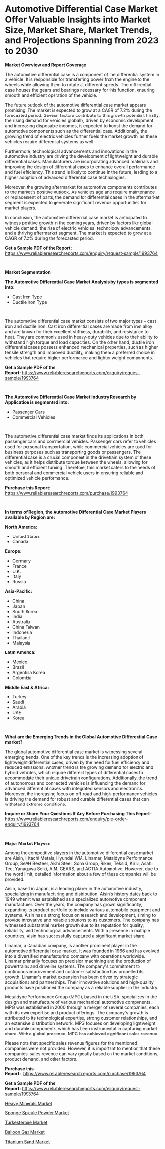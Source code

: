 <p><h1>Automotive Differential Case Market Offer Valuable Insights into Market Size, Market Share, Market Trends, and Projections Spanning from 2023 to 2030</h1></p><p><strong>Market Overview and Report Coverage</strong></p>
<p><p>The automotive differential case is a component of the differential system in a vehicle. It is responsible for transferring power from the engine to the wheels while allowing them to rotate at different speeds. The differential case houses the gears and bearings necessary for this function, ensuring smooth and efficient operation of the vehicle.</p><p>The future outlook of the automotive differential case market appears promising. The market is expected to grow at a CAGR of 7.2% during the forecasted period. Several factors contribute to this growth potential. Firstly, the rising demand for vehicles globally, driven by economic development and increasing disposable incomes, is expected to boost the demand for automotive components such as the differential case. Additionally, the growing trend of electric vehicles further fuels the market growth, as these vehicles require differential systems as well.</p><p>Furthermore, technological advancements and innovations in the automotive industry are driving the development of lightweight and durable differential cases. Manufacturers are incorporating advanced materials and improving the design of differential cases to enhance overall performance and fuel efficiency. This trend is likely to continue in the future, leading to a higher adoption of advanced differential case technologies.</p><p>Moreover, the growing aftermarket for automotive components contributes to the market's positive outlook. As vehicles age and require maintenance or replacement of parts, the demand for differential cases in the aftermarket segment is expected to generate significant revenue opportunities for market players.</p><p>In conclusion, the automotive differential case market is anticipated to witness positive growth in the coming years, driven by factors like global vehicle demand, the rise of electric vehicles, technology advancements, and a thriving aftermarket segment. The market is expected to grow at a CAGR of 7.2% during the forecasted period.</p></p>
<p><strong>Get a Sample PDF of the Report:</strong> <a href="https://www.reliableresearchreports.com/enquiry/request-sample/1993764">https://www.reliableresearchreports.com/enquiry/request-sample/1993764</a></p>
<p>&nbsp;</p>
<p><strong>Market Segmentation</strong></p>
<p><strong>The Automotive Differential Case Market Analysis by types is segmented into:</strong></p>
<p><ul><li>Cast Iron Type</li><li>Ductile Iron Type</li></ul></p>
<p>&nbsp;</p>
<p><p>The automotive differential case market consists of two major types – cast iron and ductile iron. Cast iron differential cases are made from iron alloy and are known for their excellent stiffness, durability, and resistance to heat. They are commonly used in heavy-duty vehicles due to their ability to withstand high torque and load capacities. On the other hand, ductile iron differential cases possess enhanced mechanical properties, such as higher tensile strength and improved ductility, making them a preferred choice in vehicles that require higher performance and lighter weight components.</p></p>
<p><strong>Get a Sample PDF of the Report:</strong>&nbsp;<a href="https://www.reliableresearchreports.com/enquiry/request-sample/1993764">https://www.reliableresearchreports.com/enquiry/request-sample/1993764</a></p>
<p>&nbsp;</p>
<p><strong>The Automotive Differential Case Market Industry Research by Application is segmented into:</strong></p>
<p><ul><li>Passenger Cars</li><li>Commercial Vehicles</li></ul></p>
<p>&nbsp;</p>
<p><p>The automotive differential case market finds its applications in both passenger cars and commercial vehicles. Passenger cars refer to vehicles used for personal transportation, while commercial vehicles are used for business purposes such as transporting goods or passengers. The differential case is a crucial component in the drivetrain system of these vehicles, as it helps distribute torque between the wheels, allowing for smooth and efficient turning. Therefore, this market caters to the needs of both personal and commercial vehicle users in ensuring reliable and optimized vehicle performance.</p></p>
<p><strong>Purchase this Report:</strong>&nbsp; <a href="https://www.reliableresearchreports.com/purchase/1993764">https://www.reliableresearchreports.com/purchase/1993764</a></p>
<p>&nbsp;</p>
<p><strong>In terms of Region, the Automotive Differential Case Market Players available by Region are:</strong></p>
<p>
    <p> <strong> North America: </strong>
        <ul>
            <li>United States</li>
            <li>Canada</li>
        </ul>
        </p> 
    <p> <strong> Europe: </strong>
        <ul>
            <li>Germany</li>
            <li>France</li>
            <li>U.K.</li>
            <li>Italy</li>
            <li>Russia</li>
        </ul>
        </p> 
    <p> <strong> Asia-Pacific: </strong>
        <ul>
            <li>China</li>
            <li>Japan</li>
            <li>South Korea</li>
            <li>India</li>
            <li>Australia</li>
            <li>China Taiwan</li>
            <li>Indonesia</li>
            <li>Thailand</li>
            <li>Malaysia</li>
        </ul>
        </p> 
    <p> <strong> Latin America: </strong>
        <ul>
            <li>Mexico</li>
            <li>Brazil</li>
            <li>Argentina Korea</li>
            <li>Colombia</li>
        </ul>
        </p> 
    <p> <strong> Middle East & Africa: </strong>
        <ul>
            <li>Turkey</li>
            <li>Saudi</li>
            <li>Arabia</li>
            <li>UAE</li>
            <li>Korea</li>
        </ul>
    </p>
    </p>
<p>&nbsp;</p>
<p><strong>What are the Emerging Trends in the Global Automotive Differential Case market?</strong></p>
<p><p>The global automotive differential case market is witnessing several emerging trends. One of the key trends is the increasing adoption of lightweight differential cases, driven by the need for fuel efficiency and reduced emissions. Another trend is the growing demand for electric and hybrid vehicles, which require different types of differential cases to accommodate their unique drivetrain configurations. Additionally, the trend of autonomous and connected vehicles is influencing the demand for advanced differential cases with integrated sensors and electronics. Moreover, the increasing focus on off-road and high-performance vehicles is driving the demand for robust and durable differential cases that can withstand extreme conditions.</p></p>
<p><strong>Inquire or Share Your Questions If Any Before Purchasing This Report</strong>- <a href="https://www.reliableresearchreports.com/enquiry/pre-order-enquiry/1993764">https://www.reliableresearchreports.com/enquiry/pre-order-enquiry/1993764</a></p>
<p>&nbsp;</p>
<p><strong>Major Market Players</strong></p>
<p><p>Among the competitive players in the automotive differential case market are Aisin, Hitachi Metals, Hyundai WIA, Linamar, Metaldyne Performance Group, SeAH Besteel, Aichi Steel, Sona Group, Riken, Teksid, Kiriu, Asahi Tec, Yanagawa Seiki, A.M. GEARS, and ACTIA Automotive. However, due to the word limit, detailed information about a few of these companies will be provided.</p><p>Aisin, based in Japan, is a leading player in the automotive industry, specializing in manufacturing and distribution. Aisin's history dates back to 1949 when it was established as a specialized automotive component manufacturer. Over the years, the company has grown significantly, expanding its product portfolio to include various automobile equipment and systems. Aisin has a strong focus on research and development, aiming to provide innovative and reliable solutions to its customers. The company has witnessed substantial market growth due to its reputation for quality, reliability, and technological advancements. With a presence in multiple countries, Aisin has successfully captured a significant market share.</p><p>Linamar, a Canadian company, is another prominent player in the automotive differential case market. It was founded in 1966 and has evolved into a diversified manufacturing company with operations worldwide. Linamar primarily focuses on precision machining and the production of powertrains and driveline systems. The company's commitment to continuous improvement and customer satisfaction has propelled its growth. Linamar's market expansion has been driven by strategic acquisitions and partnerships. Their innovative solutions and high-quality products have positioned the company as a reliable supplier in the industry.</p><p>Metaldyne Performance Group (MPG), based in the USA, specializes in the design and manufacture of various mechanical automotive components. MPG was established in 2000 through a merger of several companies, each with its own expertise and product offerings. The company's growth is attributed to its technological expertise, strong customer relationships, and an extensive distribution network. MPG focuses on developing lightweight and durable components, which has been instrumental in capturing market share. With a global presence, MPG has achieved significant sales revenue.</p><p>Please note that specific sales revenue figures for the mentioned companies were not provided. However, it is important to mention that these companies' sales revenue can vary greatly based on the market conditions, product demand, and other factors.</p></p>
<p><strong>Purchase this Report:</strong>&nbsp;&nbsp;<a href="https://www.reliableresearchreports.com/purchase/1993764">https://www.reliableresearchreports.com/purchase/1993764</a></p>
<p></p>
<p><strong>Get a Sample PDF of the Report:</strong>&nbsp;<a href="https://www.reliableresearchreports.com/enquiry/request-sample/1993764">https://www.reliableresearchreports.com/enquiry/request-sample/1993764</a></p>
<p><p><a href="https://medium.com/@austynlemke1988/heavy-minerals-market-furnishes-information-on-market-share-market-trends-and-market-growth-b918ab822848">Heavy Minerals Market</a></p><p><a href="https://medium.com/@mariliehowe/sponge-spicule-powder-market-trends-forecast-and-competitive-analysis-to-2030-d9450cdb137c">Sponge Spicule Powder Market</a></p><p><a href="https://medium.com/@geoanderson1978/turkesterone-market-share-evolution-and-market-growth-trends-2023-2030-b5f4450188ef">Turkesterone Market</a></p><p><a href="https://medium.com/@caligoldner/balloon-gas-market-furnishes-information-on-market-share-market-trends-and-market-growth-ca7035fba5eb">Balloon Gas Market</a></p><p><a href="https://medium.com/@dessiefadel/titanium-sand-market-exploring-market-share-market-trends-and-future-growth-6431b7800a2e">Titanium Sand Market</a></p></p>